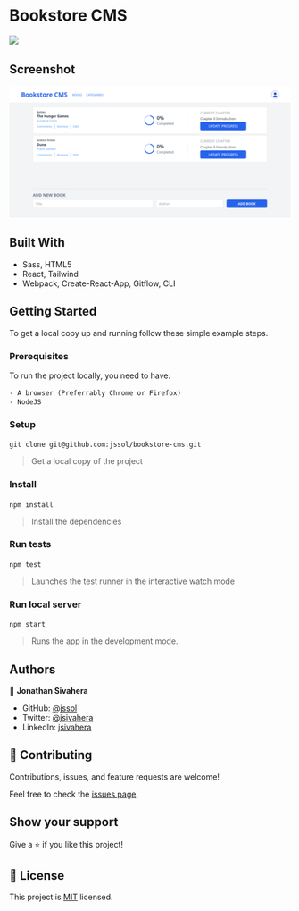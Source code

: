 # Bookstore CMS

![](https://img.shields.io/badge/Microverse-blueviolet)

## Screenshot

![](./screenshot.png)

## Built With

- Sass, HTML5
- React, Tailwind
- Webpack, Create-React-App, Gitflow, CLI

## Getting Started

To get a local copy up and running follow these simple example steps.

### Prerequisites

To run the project locally, you need to have:

	- A browser (Preferrably Chrome or Firefox)
	- NodeJS

### Setup

`git clone git@github.com:jssol/bookstore-cms.git`

> Get a local copy of the project

### Install

`npm install`

> Install the dependencies

### Run tests

`npm test`

> Launches the test runner in the interactive watch mode

### Run local server

`npm start`

> Runs the app in the development mode.

## Authors

👤 **Jonathan Sivahera**

- GitHub: [@jssol](https://github.com/jssol)
- Twitter: [@jsivahera](https://twitter.com/jsivahera)
- LinkedIn: [jsivahera](https://linkedin.com/in/jsivahera)

## 🤝 Contributing

Contributions, issues, and feature requests are welcome!

Feel free to check the [issues page](../../issues/).

## Show your support

Give a ⭐️ if you like this project!

## 📝 License

This project is [MIT](./MIT.md) licensed.

